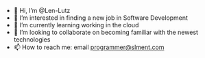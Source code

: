 - 👋 Hi, I’m @Len-Lutz
- 👀 I’m interested in finding a new job in Software Development
- 🌱 I’m currently learning working in the cloud
- 💞️ I’m looking to collaborate on becoming familiar with the newest technologies
- 📫 How to reach me: email programmer@slment.com

<!---
Len-Lutz/Len-Lutz is a ✨ special ✨ repository because its `README.md` (this file) appears on your GitHub profile.
You can click the Preview link to take a look at your changes.
--->
